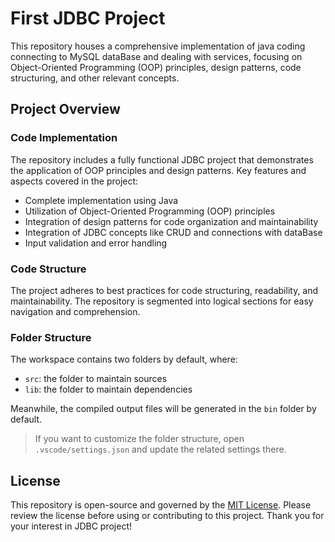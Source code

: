 # First JDBC Project

This repository houses a comprehensive implementation of java coding connecting to MySQL dataBase and dealing with services, focusing on Object-Oriented Programming (OOP) principles, design patterns, code structuring, and other relevant concepts.

## Project Overview

### Code Implementation
The repository includes a fully functional JDBC project that demonstrates the application of OOP principles and design patterns. Key features and aspects covered in the project:

- Complete implementation using Java
- Utilization of Object-Oriented Programming (OOP) principles
- Integration of design patterns for code organization and maintainability
- Integration of JDBC concepts like CRUD and connections with dataBase
- Input validation and error handling

### Code Structure
The project adheres to best practices for code structuring, readability, and maintainability. The repository is segmented into logical sections for easy navigation and comprehension.

### Folder Structure

The workspace contains two folders by default, where:

- `src`: the folder to maintain sources
- `lib`: the folder to maintain dependencies

Meanwhile, the compiled output files will be generated in the `bin` folder by default.

> If you want to customize the folder structure, open `.vscode/settings.json` and update the related settings there.

## License

This repository is open-source and governed by the [MIT License](LICENSE). Please review the license before using or contributing to this project.
Thank you for your interest in JDBC project!
